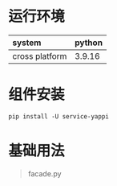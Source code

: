 # 运行环境

|system |python | 
|:------|:------|      
|cross platform |3.9.16|

# 组件安装

```shell
pip install -U service-yappi 
```

# 基础用法

> facade.py

```python

```
